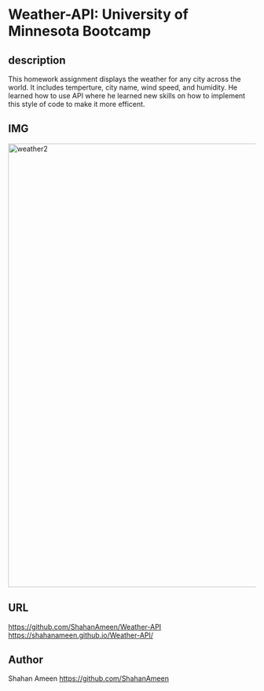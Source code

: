 # Weather-API: University of Minnesota Bootcamp

## description
This homework assignment displays the weather for any city across the world. It includes temperture, city name, wind speed, and humidity. He learned how to use API where he learned new skills on how to implement this style of code to make it more efficent.
## IMG

<img width="903" alt="weather2" src="https://github.com/ShahanAmeen/Weather-API/assets/144054784/93920dae-9fca-4e36-b9d3-1ae08627f414">




## URL
https://github.com/ShahanAmeen/Weather-API
https://shahanameen.github.io/Weather-API/
## Author
Shahan Ameen
https://github.com/ShahanAmeen  
